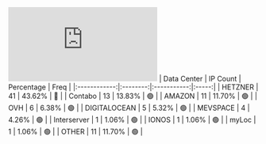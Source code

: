 ![Diagramm](https://github.com/obajay/StateSync-snapshots/blob/main/Projects/Source/1/README.md)
| Data Center | IP Count | Percentage | Freq |
|:------------:|:--------:|:-----------:|:-----:|
| HETZNER | 41 | 43.62% | 🔴 |
| Contabo | 13 | 13.83% | 🟢 |
| AMAZON | 11 | 11.70% | 🟢 |
| OVH | 6 | 6.38% | 🟢 |
| DIGITALOCEAN | 5 | 5.32% | 🟢 |
| MEVSPACE | 4 | 4.26% | 🟢 |
| Interserver | 1 | 1.06% | 🟢 |
| IONOS | 1 | 1.06% | 🟢 |
| myLoc | 1 | 1.06% | 🟢 |
| OTHER | 11 | 11.70% | 🟢 |